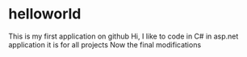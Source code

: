 # helloworld
This is my first application on github
Hi, I like to code in C# in asp.net application it is for all projects
Now the final modifications

